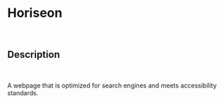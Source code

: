 # Horiseon

<br>

## Description

<br>

A webpage that is optimized for search engines and meets accessibility standards.

<br>

